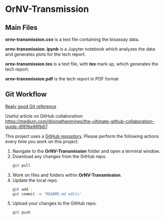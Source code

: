 # OrNV-Transmission

## Main Files

**ornv-transmission.csv**  is a text file containing the bioassay data.

**ornv-transmission. ipynb** is a Jupyter notebook which analyzes the data and generates plots for the tech report.

**ornv-transmission.tex** is a text file, with **tex** mark up, which generates the tech report.

**ornv-transmission.pdf** is the tech report in PDF format

## Git Workflow

[Realy good Git reference](https://git-scm.com/)

Useful article on GitHub collaboration: https://medium.com/@jonathanmines/the-ultimate-github-collaboration-guide-df816e98fb67.

This project uses a [GitHub repository](https://github.com/aubreymoore/OrNV-Transmission). Please perform the following actions every time you work on this project.

1. Navigate to the **OrNV-Transmission** folder and open a terminal window.
1. Download any changes from the GitHub repo.
    ```bash
    git pull
    ```
1. Work on files and folders within **OrNV-Transmission**.
1. Update the local repo.
    ```bash
    git add .
    git commit -m 'README.md edits'
    ```
1. Upload your changes to the GitHub repo.
    ```bash
    git push
    ```

